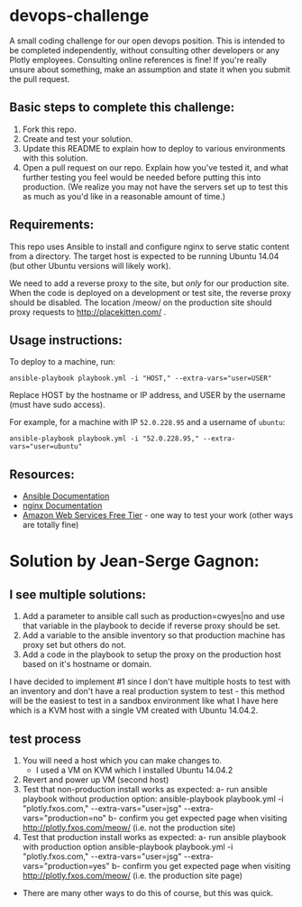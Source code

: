 # devops-challenge
A small coding challenge for our open devops position.  This is intended to be completed independently, without consulting other developers or any Plotly employees.  Consulting online references is fine!  If you're really unsure about something, make an assumption and state it when you submit the pull request.

## Basic steps to complete this challenge:

1. Fork this repo.
2. Create and test your solution.
3. Update this README to explain how to deploy to various environments with
   this solution.
4. Open a pull request on our repo.  Explain how you've tested it, and what further testing you feel
   would be needed before putting this into production.  (We realize you may
   not have the servers set up to test this as much as you'd like in a
   reasonable amount of time.)

## Requirements:

This repo uses Ansible to install and configure nginx to serve static content
from a directory.  The target host is expected to be running Ubuntu 14.04 (but
other Ubuntu versions will likely work).

We need to add a reverse proxy to the site, but *only* for our production
site.  When the code is deployed on a development or test site, the reverse
proxy should be disabled.  The location /meow/ on the production site should
proxy requests to http://placekitten.com/ .

## Usage instructions:

To deploy to a machine, run:

```ansible-playbook playbook.yml -i "HOST," --extra-vars="user=USER"```

Replace HOST by the hostname or IP address, and USER by the username (must have
sudo access).

For example, for a machine with IP `52.0.228.95` and a username of `ubuntu`:

```ansible-playbook playbook.yml -i "52.0.228.95," --extra-vars="user=ubuntu"```

## Resources:

* [Ansible Documentation](http://docs.ansible.com/)
* [nginx Documentation](http://nginx.org/en/docs/)
* [Amazon Web Services Free Tier](http://aws.amazon.com/free/) - one way to
  test your work (other ways are totally fine)


# Solution by Jean-Serge Gagnon:

## I see multiple solutions:

1. Add a parameter to ansible call such as production=cwyes|no and use that variable
in the playbook to decide if reverse proxy should be set.
2. Add a variable to the ansible inventory so that production machine has proxy set
but others do not.
3. Add a code in the playbook to setup the proxy on the production host based
on it's hostname or domain.

I have decided to implement #1 since I don't have multiple hosts to test with an
inventory and don't have a real production system to test - this method will be
the easiest to test in a sandbox environment like what I have here which is a KVM
host with a single VM created with Ubuntu 14.04.2.

## test process

1. You will need a host which you can make changes to.
   - I used a VM on KVM which I installed Ubuntu 14.04.2
2. Revert and power up VM (second host)
3. Test that non-production install works as expected:
  a- run ansible playbook without production option:
     ansible-playbook playbook.yml -i "plotly.fxos.com," --extra-vars="user=jsg" --extra-vars="production=no"
  b- confirm you get expected page when visiting http://plotly.fxos.com/meow/
     (i.e. not the production site)
4. Test that production install works as expected:
  a- run ansible playbook with production option
     ansible-playbook playbook.yml -i "plotly.fxos.com," --extra-vars="user=jsg" --extra-vars="production=yes"
  b- confirm you get expected page when visiting http://plotly.fxos.com/meow/
     (i.e. the production site page)

- There are many other ways to do this of course, but this was quick.

